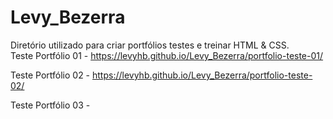 # Levy_Bezerra
Diretório utilizado para criar portfólios testes e treinar HTML & CSS.   
Teste Portfólio 01 - https://levyhb.github.io/Levy_Bezerra/portfolio-teste-01/

Teste Portfólio 02 - https://levyhb.github.io/Levy_Bezerra/portfolio-teste-02/

Teste Portfólio 03 - 
